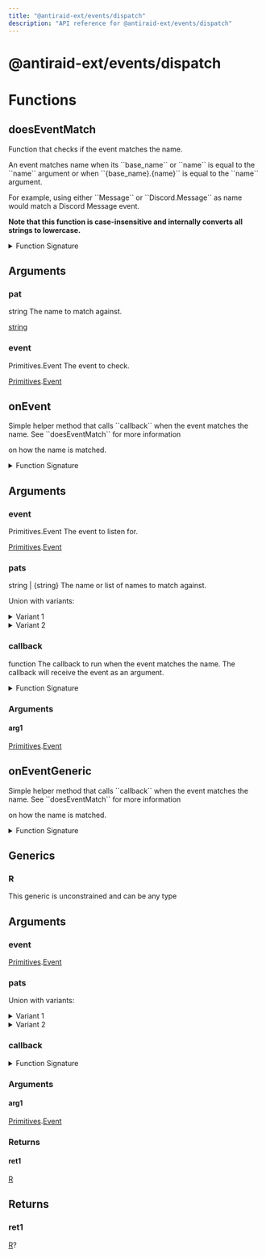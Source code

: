 ```yaml
---
title: "@antiraid-ext/events/dispatch"
description: "API reference for @antiraid-ext/events/dispatch"
---
```


<div id="@antiraid-ext/events/dispatch"></div>

# @antiraid-ext/events/dispatch

<div id="Functions"></div>

# Functions

<div id="doesEventMatch"></div>

## doesEventMatch

Function that checks if the event matches the name.



An event matches name when its \`\`base_name\`\` or \`\`name\`\` is equal to the \`\`name\`\` argument or when \`\`\{base_name\}.\{name\}\`\` is equal to the \`\`name\`\` argument.



For example, using either \`\`Message\`\` or \`\`Discord.Message\`\` as name would match a Discord Message event.



**Note that this function is case-insensitive and internally converts all strings to lowercase.**

<details>
<summary>Function Signature</summary>

```luau
--- Function that checks if the event matches the name.
---
--- An event matches name when its \`\`base_name\`\` or \`\`name\`\` is equal to the \`\`name\`\` argument or when \`\`{base_name}.{name}\`\` is equal to the \`\`name\`\` argument.
--- 
--- For example, using either \`\`Message\`\` or \`\`Discord.Message\`\` as name would match a Discord Message event.
---
--- **Note that this function is case-insensitive and internally converts all strings to lowercase.**
--- @param pat string The name to match against.
--- @param event Primitives.Event The event to check.
--- @return boolean True if the event matches the name, false otherwise.
function doesEventMatch(pat: string, event: Primitives.Event) end
```

</details>

<div id="Arguments"></div>

## Arguments

<div id="pat"></div>

### pat

string The name to match against.

[string](#string)

<div id="event"></div>

### event

Primitives.Event The event to check.

[Primitives](#module.Primitives).[Event](#Event)



<div id="onEvent"></div>

## onEvent

Simple helper method that calls \`\`callback\`\` when the event matches the name. See \`\`doesEventMatch\`\` for more information

on how the name is matched.



<details>
<summary>Function Signature</summary>

```luau
--- Simple helper method that calls \`\`callback\`\` when the event matches the name. See \`\`doesEventMatch\`\` for more information
--- on how the name is matched.
---
--- @param event Primitives.Event The event to listen for.
--- @param pats string | {string} The name or list of names to match against.
--- @param callback function The callback to run when the event matches the name. The callback will receive the event as an argument.
--- @return nil
function onEvent(event: Primitives.Event, pats: string | {string}, callback: (Primitives.Event) -> ()) end
```

</details>

<div id="Arguments"></div>

## Arguments

<div id="event"></div>

### event

Primitives.Event The event to listen for.

[Primitives](#module.Primitives).[Event](#Event)



<div id="pats"></div>

### pats

string | \{string\} The name or list of names to match against.

Union with variants:

<details>
<summary>Variant 1</summary>

[string](#string)

</details>

<details>
<summary>Variant 2</summary>

\{[string](#string)\}

</details>

<div id="callback"></div>

### callback

function The callback to run when the event matches the name. The callback will receive the event as an argument.

<details>
<summary>Function Signature</summary>

```luau
callback: (Primitives.Event) -> ()
```

</details>

<div id="Arguments"></div>

### Arguments

<div id="arg1"></div>

#### arg1

[Primitives](#module.Primitives).[Event](#Event)



<div id="onEventGeneric"></div>

## onEventGeneric

Simple helper method that calls \`\`callback\`\` when the event matches the name. See \`\`doesEventMatch\`\` for more information

on how the name is matched.

<details>
<summary>Function Signature</summary>

```luau
--- Simple helper method that calls \`\`callback\`\` when the event matches the name. See \`\`doesEventMatch\`\` for more information
--- on how the name is matched.
function onEventGeneric<R>(event: Primitives.Event, pats: string | {string}, callback: (Primitives.Event) -> R) -> R? end
```

</details>

<div id="Generics"></div>

## Generics

<div id="R"></div>

### R

This generic is unconstrained and can be any type

<div id="Arguments"></div>

## Arguments

<div id="event"></div>

### event

[Primitives](#module.Primitives).[Event](#Event)



<div id="pats"></div>

### pats

Union with variants:

<details>
<summary>Variant 1</summary>

[string](#string)

</details>

<details>
<summary>Variant 2</summary>

\{[string](#string)\}

</details>

<div id="callback"></div>

### callback

<details>
<summary>Function Signature</summary>

```luau
callback: (Primitives.Event) -> R
```

</details>

<div id="Arguments"></div>

### Arguments

<div id="arg1"></div>

#### arg1

[Primitives](#module.Primitives).[Event](#Event)



<div id="Returns"></div>

### Returns

<div id="ret1"></div>

#### ret1

[R](#R)<div id="Returns"></div>

## Returns

<div id="ret1"></div>

### ret1

[R](#R)?
